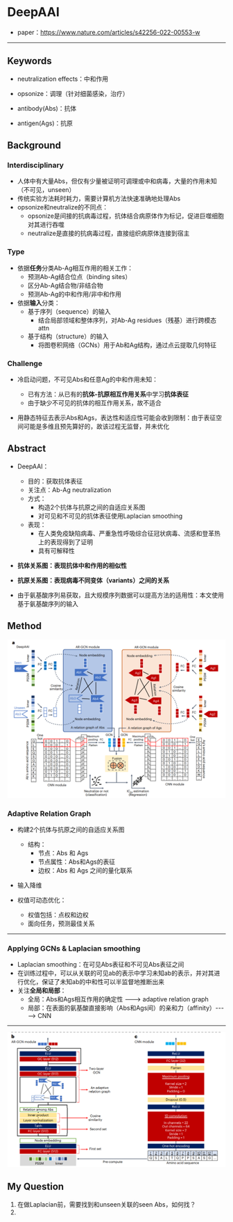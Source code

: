 # DeepAAI

* paper：https://www.nature.com/articles/s42256-022-00553-w

****

## Keywords

* neutralization effects：中和作用

* opsonize：调理（针对细菌感染，治疗）
* antibody(Abs)：抗体
* antigen(Ags)：抗原

## Background

### Interdisciplinary

* 人体中有大量Abs，但仅有少量被证明可调理或中和病毒，大量的作用未知（不可见，unseen）
* 传统实验方法耗时耗力，需要计算机方法快速准确地处理Abs
* opsonize和neutralize的不同点：
  * opsonize是间接的抗病毒过程，抗体结合病原体作为标记，促进巨噬细胞对其进行吞噬
  * neutralize是直接的抗病毒过程，直接组织病原体连接到宿主

### Type

* 依据**任务**分类Ab-Ag相互作用的相关工作：
  * 预测Ab-Ag结合位点（binding sites）
  * 区分Ab-Ag结合物/非结合物
  * 预测Ab-Ag的中和作用/非中和作用
* 依据**输入**分类：
  * 基于序列（sequence）的输入
    * 结合局部领域和整体序列，对Ab-Ag residues（残基）进行跨模态attn
  * 基于结构（structure）的输入
    * 将图卷积网络（GCNs）用于Ab和Ag结构，通过点云提取几何特征

### Challenge

* 冷启动问题，不可见Abs和任意Ag的中和作用未知：
  * 已有方法：从已有的**抗体-抗原相互作用关系**中学习**抗体表征**
  * 由于缺少不可见的抗体的相互作用关系，故不适合

* 用静态特征去表示Abs和Ags，表达性和适应性可能会收到限制：由于表征空间可能是多维且预先算好的，故该过程无监督，并未优化

## Abstract

* DeepAAI：
  * 目的：获取抗体表征
  * 关注点：Ab-Ag neutralization
  * 方式：
    * 构造2个抗体与抗原之间的自适应关系图
    * 对可见和不可见的抗体表征使用Laplacian smoothing
  * 表现：
    * 在人类免疫缺陷病毒、严重急性呼吸综合征冠状病毒、流感和登革热上的表现得到了证明
    * 具有可解释性

* **抗体关系图：表现抗体中和作用的相似性**
* **抗原关系图：表现病毒不同变体（variants）之间的关系**

* 由于氨基酸序列易获取，且大规模序列数据可以提高方法的适用性：本文使用基于氨基酸序列的输入



## Method

![image-20240624113232544](./assets/image-20240624113232544.png)

### Adaptive Relation Graph

* 构建2个抗体与抗原之间的自适应关系图
  * 结构：
    * 节点：Abs 和 Ags
    * 节点属性：Abs和Ags的表征
    * 边权：Abs 和 Ags 之间的量化联系

* 输入降维

* 权值可动态优化：
  * 权值包括：点权和边权
  * 面向任务，预测最佳关系

****

### Applying GCNs & Laplacian smoothing

* Laplacian smoothing：在可见Abs表征和不可见Abs表征之间
* 在训练过程中，可以从关联的可见ab的表示中学习未知ab的表示，并对其进行优化，保证了未知ab的中和性可以半监督地推断出来
* 关注**全局和局部**：
  * 全局：Abs和Ags相互作用的确定性 --->  adaptive relation graph
  * 局部：在表面的氨基酸直接影响（Abs和Ags间）的亲和力（affinity）----->  CNN



****

![image-20240624113441272](./assets/image-20240624113441272.png)



## My Question

1. 在做Laplacian前，需要找到和unseen关联的seen Abs，如何找？
2. 

